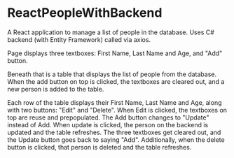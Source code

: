 # ReactPeopleWithBackend

A React application to manage a list of people in the database. Uses C# backend (with Entity Framework) called via axios. 

Page displays three textboxes: First Name, Last Name and Age, and "Add" button.

Beneath that is a table that displays the list of people from the database. When the add button on top is clicked, the textboxes are cleared out, and a new person is added to the table. 

Each row of the table displays their First Name, Last Name and Age, along with two buttons: "Edit" and "Delete". When Edit is clicked, the textboxes on top are reuse and prepopulated. The Add button changes to "Update" instead of Add. When update is clicked, the person on the backend is updated and the table refreshes. The three textboxes  get cleared out, and the Update button goes back to saying "Add". Additionally, when the delete button is clicked, that person is deleted and the table refreshes.
